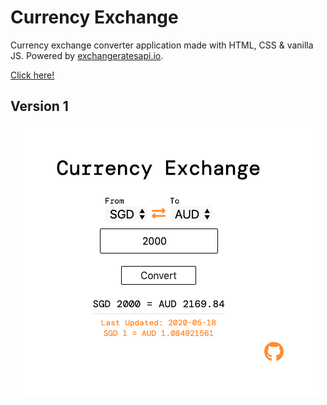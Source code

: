 # Currency Exchange 

Currency exchange converter application made with HTML, CSS & vanilla JS.
Powered by [exchangeratesapi.io](https://exchangeratesapi.io/).

[Click here!](https://mxtang3.github.io/currencyExchange/)

## Version 1
<p align="center">
  <img src="img/v1.png" height="80%"/>
</p>
